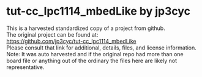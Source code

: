 
# tut-cc_lpc1114_mbedLike by jp3cyc  
This is a harvested standardized copy of a project from github.  
The original project can be found at:  
https://github.com/jp3cyc/tut-cc_lpc1114_mbedLike  
Please consult that link for additional, details, files, and license information.  
Note: It was auto harvested and if the original repo had more than one board file or anything out of the ordinary the files here are likely not representative.  
    